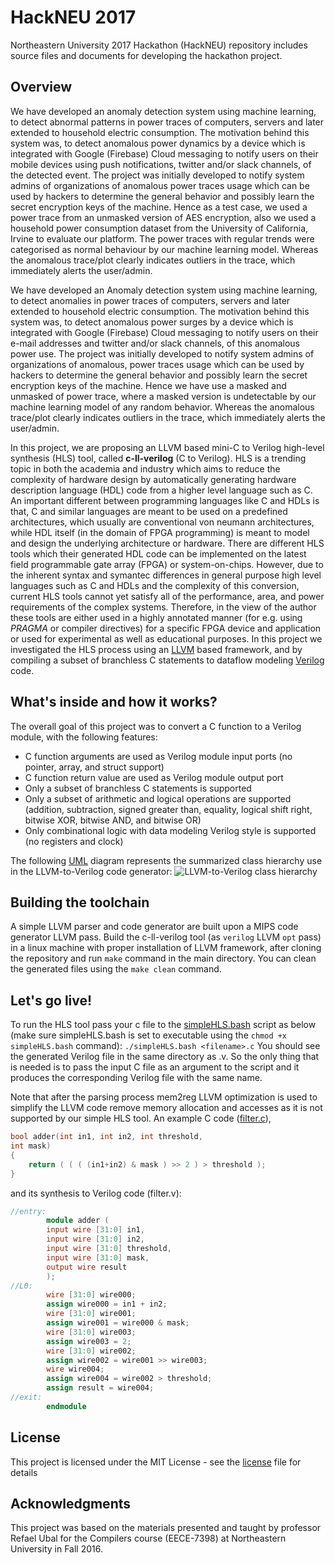 # HackNEU 2017
Northeastern University 2017 Hackathon (HackNEU) repository includes source files and documents for developing the hackathon project.
## Overview
We have developed an anomaly detection system using machine learning, to detect abnormal patterns in power traces of computers, servers and later extended to household electric consumption. The motivation behind this system was, to detect anomalous power dynamics by a device which is integrated with Google (Firebase) Cloud messaging to notify users on their mobile devices using push notifications, twitter and/or slack channels, of the detected event. The project was initially developed to notify system admins of organizations of anomalous power traces usage which can be used by hackers to determine the general behavior and possibly learn the secret encryption keys of the machine. Hence as a test case, we used a power trace from an unmasked version of AES encryption, also we used a household power consumption dataset from the University of California, Irvine to evaluate our platform. The power traces with regular trends were categorised as normal behaviour by our machine learning model. Whereas the anomalous trace/plot clearly indicates outliers in the trace, which immediately alerts the user/admin.


We have developed an Anomaly detection system using machine learning, to detect anomalies in power traces of computers, servers and later extended to household electric consumption.
The motivation behind this system was, to detect anomalous power surges by a device which is
integrated with Google (Firebase) Cloud messaging to notify users on their e-mail addresses and
twitter and/or slack channels, of this anomalous power use.
The project was initially developed to notify system admins of organizations of anomalous, power
traces usage which can be used by hackers to determine the general behavior and possibly learn
the secret encryption keys of the machine.
Hence we have use a masked and unmasked of power trace, where a masked version is
undetectable by our machine learning model of any random behavior. Whereas the anomalous
trace/plot clearly indicates outliers in the trace, which immediately alerts the user/admin.

In this project, we are proposing an LLVM based mini-C to Verilog high-level synthesis (HLS)
tool, called **c-ll-verilog** (C to Verilog). HLS is a trending topic in both the academia and industry which aims to reduce the complexity of
hardware design by automatically generating hardware description language (HDL) code from a higher
level language such as C. An important different between programming languages like C and HDLs is
that, C and similar languages are meant to be used on a predefined architectures, which usually are
conventional von neumann architectures, while HDL itself (in the domain of FPGA programming) is
meant to model and design the underlying architecture or hardware. There are different HLS tools which
their generated HDL code can be implemented on the latest field programmable gate array (FPGA) or
system-on-chips. However, due to the inherent syntax and symantec differences in general purpose high
level languages such as C and HDLs and the complexity of this conversion, current HLS tools cannot yet
satisfy all of the performance, area, and power requirements of the complex systems. Therefore, in the
view of the author these tools are either used in a highly annotated manner (for e.g. using *PRAGMA* or
compiler directives) for a specific FPGA device and application or used for experimental as well as
educational purposes. In this project we investigated the HLS process using an [LLVM](http://llvm.org) based framework,
and by compiling a subset of branchless C statements to dataflow modeling [Verilog](http://www.verilog.com) code.

## What's inside and how it works?
The overall goal of this project was to convert a C function to a Verilog module, with the following
features:
* C function arguments are used as Verilog module input ports (no pointer, array, and struct
support)
* C function return value are used as Verilog module output port
* Only a subset of branchless C statements is supported
* Only a subset of arithmetic and logical operations are supported (addition, subtraction, signed greater than, equality, logical shift right, bitwise XOR, bitwise AND, and bitwise OR)
* Only combinational logic with data modeling Verilog style is supported (no registers and clock)

The following [UML](http://www.uml.org/) diagram represents the summarized class hierarchy use in the LLVM-to-Verilog code generator:
![LLVM-to-Verilog class hierarchy](https://github.com/sabbaghm/c-ll-verilog/blob/master/figures/ll-verilog_uml_diagram.png)

## Building the toolchain
A simple LLVM parser and code generator are built upon a MIPS code generator LLVM pass.
Build the c-ll-verilog tool (as `verilog` LLVM `opt` pass) in a linux machine with proper
installation of LLVM framework, after cloning the repository and run `make` command in the main directory. You can clean the generated files using the `make clean` command.

## Let's go live!
To run the HLS tool pass your c file to the [simpleHLS.bash](https://github.com/sabbaghm/c-ll-verilog/blob/master/simpleHLS.bash) script as below (make sure simpleHLS.bash is
set to executable using the `chmod +x simpleHLS.bash` command): 
`./simpleHLS.bash <filename>.c`
You should see the generated Verilog file in the same directory as <filename>.v. So the only thing that is needed is to pass the input C file as an argument to the script and it produces the corresponding Verilog file with the same name.

Note that after the parsing process mem2reg LLVM optimization is used to simplify the LLVM code
remove memory allocation and accesses as it is not supported by our simple HLS tool.
An example C code ([filter.c](https://github.com/sabbaghm/c-ll-verilog/blob/master/filter.c)),
```C
bool adder(int in1, int in2, int threshold,
int mask)
{
	return ( ( ( (in1+in2) & mask ) >> 2 ) > threshold );
}
```
 and its synthesis to Verilog code (filter.v):

```Verilog
//entry:
        module adder (
        input wire [31:0] in1,
        input wire [31:0] in2,
        input wire [31:0] threshold,
        input wire [31:0] mask,
        output wire result
        );
//L0:
        wire [31:0] wire000;
        assign wire000 = in1 + in2;
        wire [31:0] wire001;
        assign wire001 = wire000 & mask;
        wire [31:0] wire003;
        assign wire003 = 2;
        wire [31:0] wire002;
        assign wire002 = wire001 >> wire003;
        wire wire004;
        assign wire004 = wire002 > threshold;
        assign result = wire004;
//exit:
        endmodule
```

## License

This project is licensed under the MIT License - see the [license](https://github.com/sabbaghm/c-ll-verilog/blob/master/LICENSE) file for details

## Acknowledgments

This project was based on the materials presented and taught by professor Refael Ubal for the Compilers course (EECE-7398) at Northeastern University in Fall 2016.
